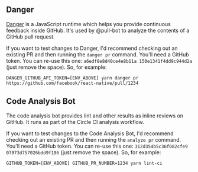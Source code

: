 ## Danger

[Danger](http://danger.systems/js/) is a JavaScript runtime which helps you provide continuous feedback inside GitHub. It's used by @pull-bot to analyze the contents of a GitHub pull request.

If you want to test changes to Danger, I'd recommend checking out an existing PR and then running the `danger pr` command.
You'll need a GitHub token. You can re-use this one: `a6edf8e8d40ce4e8b11a 150e1341f4dd9c944d2a` (just remove the space).
So, for example:

```
DANGER_GITHUB_API_TOKEN=[ENV_ABOVE] yarn danger pr https://github.com/facebook/react-native/pull/1234
```

## Code Analysis Bot

The code analysis bot provides lint and other results as inline reviews on GitHub. It runs as part of the Circle CI analysis workflow.

If you want to test changes to the Code Analysis Bot, I'd recommend checking out an existing PR and then running the `analyze pr` command.
You'll need a GitHub token. You can re-use this one: `312d354b5c36f082cfe9` `07973d757026bdd9f196` (just remove the space).
So, for example:

```
GITHUB_TOKEN=[ENV_ABOVE] GITHUB_PR_NUMBER=1234 yarn lint-ci
